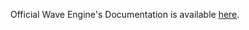 Official Wave Engine's Documentation is available [here](https://github.com/WaveEngine/Documentation/wiki).
